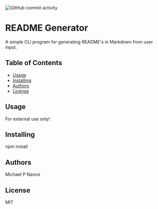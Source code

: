 ![GitHub commit activity](https://img.shields.io/github/commit-activity/mpn0823/Homework-08)

# README Generator

A simple CLI program for generating README's in Markdown from user input.

## Table of Contents

- [Usage](#Usage)
- [Installing](#Installing)
- [Authors](#Authors)
- [License](#License)

## Usage

For external use only!

## Installing

npm install

 ## Authors

Michael P Nance

 ## License

MIT

